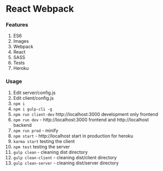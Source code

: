 # React Webpack

### Features
1. ES6
2. Images
3. Webpack
4. React
5. SASS
6. Tests
7. Heroku

### Usage
1. Edit server/config.js
2. Edit client/config.js
3. `npm i`
4. `npm i gulp-cli -g`
5. `npm run client-dev` http://localhost:3000 development only frontend
6. `npm run dev` - http://localhost:3000 frontend and http://localhost backend
7. `npm run prod` - minify
8. `npm start` - http://localhost start in production for heroku
9. `karma start` testing the client
9. `npm test` testing the server
9. `gulp clean` - cleaning dist directory
10. `gulp clean-client` - cleaning dist/client directory
11. `gulp clean-server` - cleaning dist/server directory

